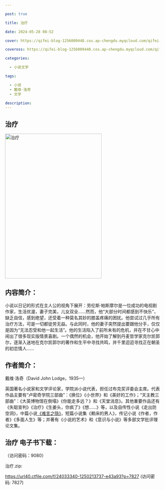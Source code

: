 ```yaml
---

post: true

title: 治疗

date: 2024-05-28 08:52

cover: https://qifei-blog-1256009448.cos.ap-chengdu.myqcloud.com/qifei-blog/660a6cf59f345e8d03ae2bba.jpg

coveross: https://qifei-blog-1256009448.cos.ap-chengdu.myqcloud.com/qifei-blog/660a6cf59f345e8d03ae2bba.jpg

categories:

  - 小说文学

tags:

  - 小说
  - 戴维·洛奇
  - 文学

description:
---
```


## 治疗
<img alt="治疗 " class="aligncenter loading" data-was-processed="true" decoding="async" fetchpriority="high" height="471" src="https://qifei-blog-1256009448.cos.ap-chengdu.myqcloud.com/qifei-blog/660a6cf59f345e8d03ae2bba.jpg" style="cursor: zoom-in;" width="314"/>

## 内容简介：

小说以日记的形式在主人公的视角下展开：劳伦斯·帕斯摩尔是一位成功的电视剧作家，生活优渥，妻子完美，儿女双全……然而，他“大部分时间都感到不快乐”，缺乏自信，感到绝望，还受着一种莫名其妙的膝盖疼痛的困扰。他尝试过几乎所有治疗方法，可是一切都徒劳无益。与此同时，他的妻子突然提出要跟他分手，仅仅是因为“无法忍受和他一起生活”。他的生活陷入了前所未有的危机，并在不甘心中闹出了很多现实版情景喜剧。一个偶然的机会，他开始了解到丹麦哲学家克尔凯郭尔，逐渐入迷地在克尔凯郭尔的著作和生平中寻找共鸣，并千里迢迢寻找正在朝圣的初恋情人……

## 作者简介：

戴维·洛奇（David John Lodge，1935—）

英国著名小说家和文学评论家，学院派小说代表，担任过布克奖评委会主席。代表作品主要有“卢密奇学院三部曲”：《换位》《小世界》和《美好的工作》；“天主教三部曲”：《大英博物馆在倒塌》《你能走多远？》和《天堂消息》。其他重要作品还有《失聪宣判》《治疗》《生姜头，你疯了》《想……》等，以及自传性小说《走出防空洞》，中篇小说<a href="https://www.huibooks.com/3161.html">《难言之隐》</a>，短篇小说集《赖床的男人》，传记小说《作者，作者》《多面人生》等；并著有《小说的艺术》和《意识与小说》等多部文学批评理论文集。

## 治疗 电子书下载：

 （访问密码：9080）

治疗.zip: 

https://url40.ctfile.com/f/24033340-1250213737-e43a93?p=7827 (访问密码: 7827)
